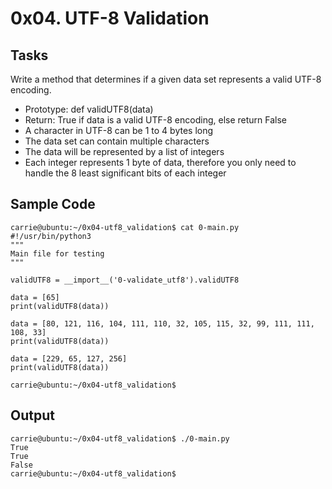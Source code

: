# 0x04. UTF-8 Validation

## Tasks
Write a method that determines if a given data set represents a valid UTF-8 encoding.

  * Prototype: def validUTF8(data)
  * Return: True if data is a valid UTF-8 encoding, else return False
  * A character in UTF-8 can be 1 to 4 bytes long
  * The data set can contain multiple characters
  * The data will be represented by a list of integers
  * Each integer represents 1 byte of data, therefore you only need to handle the 8 least significant bits of each integer
  
  ## Sample Code
    carrie@ubuntu:~/0x04-utf8_validation$ cat 0-main.py
    #!/usr/bin/python3
    """
    Main file for testing
    """

    validUTF8 = __import__('0-validate_utf8').validUTF8

    data = [65]
    print(validUTF8(data))

    data = [80, 121, 116, 104, 111, 110, 32, 105, 115, 32, 99, 111, 111, 108, 33]
    print(validUTF8(data))

    data = [229, 65, 127, 256]
    print(validUTF8(data))

    carrie@ubuntu:~/0x04-utf8_validation$
  
  ## Output
    carrie@ubuntu:~/0x04-utf8_validation$ ./0-main.py
    True
    True
    False
    carrie@ubuntu:~/0x04-utf8_validation$
